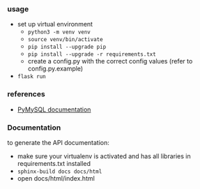 ### usage
- set up virtual environment
  * `python3 -m venv venv`
  * `source venv/bin/activate`
  * `pip install --upgrade pip`
  * `pip install --upgrade -r requirements.txt`
  * create a config.py with the correct config values (refer to config.py.example)
- `flask run`

### references
- [PyMySQL documentation](https://pymysql.readthedocs.io/en/latest/index.html)

### Documentation
to generate the API documentation: 
- make sure your virtualenv is activated and has all libraries in requirements.txt installed
- `sphinx-build docs docs/html`
- open docs/html/index.html
